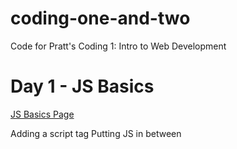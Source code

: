 # coding-one-and-two
Code for Pratt's Coding 1: Intro to Web Development

# Day 1 - JS Basics

[JS Basics Page](https://mandeldl.github.io/coding-one-and-two/js-basics/js-basics.html)

Adding a script tag
Putting JS in between <script>
Fetching a file using <script src=””> (need for jQuery)
 
Common commands: console.log, alert, document.querySelector
 
Variables - for storing values
 
Functions - for executing a series of tasks
 
Types (String, Number, Boolean, Array, Object, Function)

Starting with jQuery

[jQuery Basics Page](https://mandeldl.github.io/coding-one-and-two/jquery-basics/jquery-basics.html)

# Day 2 - jQuery
 
Most common design JS things: changing styles, changing classes, show/hiding stuff
 
 

